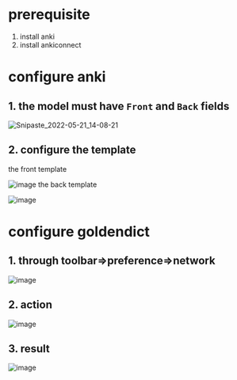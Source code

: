 # prerequisite
1. install anki
2. install ankiconnect

# configure anki
## 1. the model must have `Front` and `Back` fields
![Snipaste_2022-05-21_14-08-21](https://user-images.githubusercontent.com/105986/169638410-c6aa8038-df03-40de-8731-9f0b9f43bf59.png)
## 2. configure the template
the front template

![image](https://user-images.githubusercontent.com/105986/169638457-2358d020-0132-469f-a6b4-0fb6d1590fa2.png)
the back template

![image](https://user-images.githubusercontent.com/105986/169638440-7191fcdd-c338-48a3-a899-7216a5c77425.png)

# configure goldendict
## 1. through toolbar=>preference=>network
![image](https://user-images.githubusercontent.com/105986/169638498-fcb36ca7-02ac-4384-9a77-52aab657f5c1.png)

## 2. action
![image](https://user-images.githubusercontent.com/105986/169638740-abecde84-d33b-45ce-932c-d465c6650334.png)
## 3. result
![image](https://user-images.githubusercontent.com/105986/169638761-f67c009d-27cd-440d-bafa-ebbdce9577e3.png)
